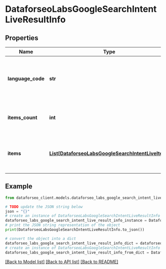 # DataforseoLabsGoogleSearchIntentLiveResultInfo


## Properties

Name | Type | Description | Notes
------------ | ------------- | ------------- | -------------
**language_code** | **str** | language code in a POST array if there is no data, then the value is null | [optional] 
**items_count** | **int** | the number of results returned in the items array | [optional] 
**items** | [**List[DataforseoLabsGoogleSearchIntentLiveItem]**](DataforseoLabsGoogleSearchIntentLiveItem.md) | array of items with relevant traffic estimation data | [optional] 

## Example

```python
from dataforseo_client.models.dataforseo_labs_google_search_intent_live_result_info import DataforseoLabsGoogleSearchIntentLiveResultInfo

# TODO update the JSON string below
json = "{}"
# create an instance of DataforseoLabsGoogleSearchIntentLiveResultInfo from a JSON string
dataforseo_labs_google_search_intent_live_result_info_instance = DataforseoLabsGoogleSearchIntentLiveResultInfo.from_json(json)
# print the JSON string representation of the object
print(DataforseoLabsGoogleSearchIntentLiveResultInfo.to_json())

# convert the object into a dict
dataforseo_labs_google_search_intent_live_result_info_dict = dataforseo_labs_google_search_intent_live_result_info_instance.to_dict()
# create an instance of DataforseoLabsGoogleSearchIntentLiveResultInfo from a dict
dataforseo_labs_google_search_intent_live_result_info_from_dict = DataforseoLabsGoogleSearchIntentLiveResultInfo.from_dict(dataforseo_labs_google_search_intent_live_result_info_dict)
```
[[Back to Model list]](../README.md#documentation-for-models) [[Back to API list]](../README.md#documentation-for-api-endpoints) [[Back to README]](../README.md)


